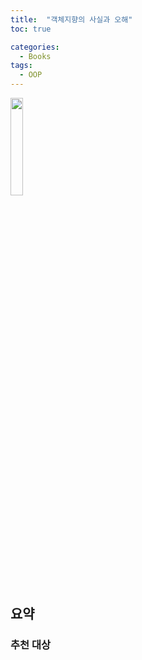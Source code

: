 ```yaml
---
title:  "객체지향의 사실과 오해"
toc: true

categories:
  - Books
tags:
  - OOP
---
```


<a href="https://www.aladin.co.kr/shop/wproduct.aspx?ItemId=60550259"><img src="https://image.aladin.co.kr/product/6055/2/cover500/8998139766_1.jpg" width="20%"></a>

## 요약  


### 추천 대상